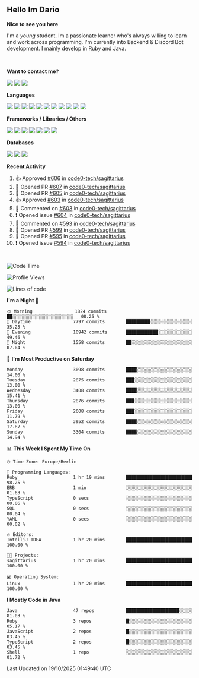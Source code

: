 <h2>Hello Im Dario</h2>

**Nice to see you here**

I'm a *young* student. Im a passionate learner who's always willing to learn and work across
programming. I'm currently into Backend & Discord Bot development. I mainly develop in Ruby and Java.

<br/>

**Want to contact me?**

<a href="https://github.com/knerio"><img src="https://img.shields.io/badge/-Github-blue?style=for-the-badge&logo=github&logoColor=white"/></a> <a href="https://discord.com/users/639416958923702292"><img src="https://img.shields.io/badge/-knerio-blue?style=for-the-badge&logo=discord&logoColor=white"/></a> <a href="https://twitch.tv/dopalos_"><img src="https://img.shields.io/badge/-twitch-blue?style=for-the-badge&logo=twitch&logoColor=white"/></a>

**Languages**

<img src="https://img.shields.io/badge/-Java-blue?style=for-the-badge&logo=java&logoColor=white"/> <img src="https://img.shields.io/badge/-Ruby-blue?style=for-the-badge&logo=Ruby&logoColor=white"/> <img src="https://img.shields.io/badge/-Git-blue?style=for-the-badge&logo=Git&logoColor=white"/> <img src="https://img.shields.io/badge/-HTML-blue?style=for-the-badge&logo=html5&logoColor=white"/> <img src="https://img.shields.io/badge/-CSS-blue?style=for-the-badge&logo=CSS3&logoColor=white"/> <img src="https://img.shields.io/badge/-Javascript-blue?style=for-the-badge&logo=javascript&logoColor=white"/> <img src="https://img.shields.io/badge/-Typescript-blue?style=for-the-badge&logo=TypeScript&logoColor=white"/> <img src="https://img.shields.io/badge/-Kotlin-blue?style=for-the-badge&logo=kotlin&logoColor=white"/> <img src="https://img.shields.io/badge/-SQL-blue?style=for-the-badge&logo=MYSQL&logoColor=white"/> <img src="https://img.shields.io/badge/-Markdown-blue?style=for-the-badge&logo=Markdown&logoColor=white"/> <img src="https://img.shields.io/badge/-JSON-blue?style=for-the-badge&logo=JSON&logoColor=white"/>
<br/>

 **Frameworks / Libraries / Others**

<img src="https://img.shields.io/badge/-Ruby_On_Rails-blue?style=for-the-badge&logo=ruby-on-rails&logoColor=white"/> <img src="https://img.shields.io/badge/-JDA-blue?style=for-the-badge&logo=JDA&logoColor=white"/> <img src="https://img.shields.io/badge/-Bootstrap-blue?style=for-the-badge&logo=Bootstrap&logoColor=white"/> <img src="https://img.shields.io/badge/-Node.JS-blue?style=for-the-badge&logo=node.js&logoColor=white"/> <img src="https://img.shields.io/badge/-React-blue?style=for-the-badge&logo=React&logoColor=white"/> <img src="https://img.shields.io/badge/-Express-blue?style=for-the-badge&logo=Express&logoColor=white"/> <img src="https://img.shields.io/badge/-Next.Js-blue?style=for-the-badge&logo=Next.Js&logoColor=white"/>

**Databases**

<img src="https://img.shields.io/badge/-MongoDB-blue?style=for-the-badge&logo=mongodb&logoColor=white"/> <img src="https://img.shields.io/badge/-MariaDB-blue?style=for-the-badge&logo=MariaDB&logoColor=white"/>
<img src="https://img.shields.io/badge/-PostgreSQL-blue?style=for-the-badge&logo=PostgreSQl&logoColor=white"/>

**Recent Activity**

<!--RECENT_ACTIVITY:start-->
1. 👍 Approved [#606](https://github.com/code0-tech/sagittarius/pull/606#pullrequestreview-3353816587) in [code0-tech/sagittarius](https://github.com/code0-tech/sagittarius)<br>
2. 💪 Opened PR [#607](undefined) in [code0-tech/sagittarius](https://github.com/code0-tech/sagittarius)<br>
3. 💪 Opened PR [#605](undefined) in [code0-tech/sagittarius](https://github.com/code0-tech/sagittarius)<br>
4. 👍 Approved [#603](https://github.com/code0-tech/sagittarius/pull/603#pullrequestreview-3353734269) in [code0-tech/sagittarius](https://github.com/code0-tech/sagittarius)<br>
5. 💬 Commented on [#603](https://github.com/code0-tech/sagittarius/pull/603#discussion_r2442567849) in [code0-tech/sagittarius](https://github.com/code0-tech/sagittarius)<br>
6. ❗️ Opened issue [#604](https://github.com/code0-tech/sagittarius/issues/604) in [code0-tech/sagittarius](https://github.com/code0-tech/sagittarius)<br>
7. 💬 Commented on [#593](https://github.com/code0-tech/sagittarius/issues/593#issuecomment-3412621284) in [code0-tech/sagittarius](https://github.com/code0-tech/sagittarius)<br>
8. 💪 Opened PR [#599](undefined) in [code0-tech/sagittarius](https://github.com/code0-tech/sagittarius)<br>
9. 💪 Opened PR [#595](undefined) in [code0-tech/sagittarius](https://github.com/code0-tech/sagittarius)<br>
10. ❗️ Opened issue [#594](https://github.com/code0-tech/sagittarius/issues/594) in [code0-tech/sagittarius](https://github.com/code0-tech/sagittarius)<br>
<!--RECENT_ACTIVITY:end-->
 
#

<!--START_SECTION:waka-->
![Code Time](http://img.shields.io/badge/Code%20Time-1%2C284%20hrs%2056%20mins-blue)

![Profile Views](http://img.shields.io/badge/Profile%20Views-0-blue)

![Lines of code](https://img.shields.io/badge/From%20Hello%20World%20I%27ve%20Written-1.5%20million%20lines%20of%20code-blue)

**I'm a Night 🦉** 

```text
🌞 Morning                1824 commits        ██░░░░░░░░░░░░░░░░░░░░░░░   08.25 % 
🌆 Daytime                7797 commits        █████████░░░░░░░░░░░░░░░░   35.25 % 
🌃 Evening                10942 commits       ████████████░░░░░░░░░░░░░   49.46 % 
🌙 Night                  1558 commits        ██░░░░░░░░░░░░░░░░░░░░░░░   07.04 % 
```
📅 **I'm Most Productive on Saturday** 

```text
Monday                   3098 commits        ████░░░░░░░░░░░░░░░░░░░░░   14.00 % 
Tuesday                  2875 commits        ███░░░░░░░░░░░░░░░░░░░░░░   13.00 % 
Wednesday                3408 commits        ████░░░░░░░░░░░░░░░░░░░░░   15.41 % 
Thursday                 2876 commits        ███░░░░░░░░░░░░░░░░░░░░░░   13.00 % 
Friday                   2608 commits        ███░░░░░░░░░░░░░░░░░░░░░░   11.79 % 
Saturday                 3952 commits        ████░░░░░░░░░░░░░░░░░░░░░   17.87 % 
Sunday                   3304 commits        ████░░░░░░░░░░░░░░░░░░░░░   14.94 % 
```


📊 **This Week I Spent My Time On** 

```text
🕑︎ Time Zone: Europe/Berlin

💬 Programming Languages: 
Ruby                     1 hr 19 mins        █████████████████████████   98.25 % 
ERB                      1 min               ░░░░░░░░░░░░░░░░░░░░░░░░░   01.63 % 
TypeScript               0 secs              ░░░░░░░░░░░░░░░░░░░░░░░░░   00.06 % 
SQL                      0 secs              ░░░░░░░░░░░░░░░░░░░░░░░░░   00.04 % 
YAML                     0 secs              ░░░░░░░░░░░░░░░░░░░░░░░░░   00.02 % 

🔥 Editors: 
IntelliJ IDEA            1 hr 20 mins        █████████████████████████   100.00 % 

🐱‍💻 Projects: 
sagittarius              1 hr 20 mins        █████████████████████████   100.00 % 

💻 Operating System: 
Linux                    1 hr 20 mins        █████████████████████████   100.00 % 
```

**I Mostly Code in Java** 

```text
Java                     47 repos            ████████████████████░░░░░   81.03 % 
Ruby                     3 repos             █░░░░░░░░░░░░░░░░░░░░░░░░   05.17 % 
JavaScript               2 repos             █░░░░░░░░░░░░░░░░░░░░░░░░   03.45 % 
TypeScript               2 repos             █░░░░░░░░░░░░░░░░░░░░░░░░   03.45 % 
Shell                    1 repo              ░░░░░░░░░░░░░░░░░░░░░░░░░   01.72 % 
```




 Last Updated on 19/10/2025 01:49:40 UTC
<!--END_SECTION:waka-->

